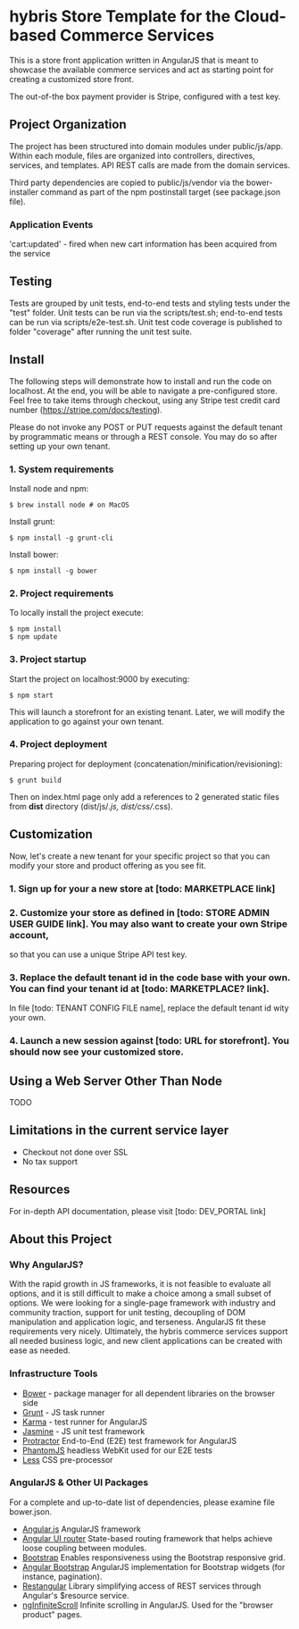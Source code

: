 # hybris Store Template for the Cloud-based Commerce Services

This is a store front application written in AngularJS that is meant to showcase the available commerce services and
act as starting point for creating a customized store front.

The out-of-the box payment provider is Stripe, configured with a test key.


## Project Organization

The project has been structured into domain modules under public/js/app.  Within each module, files are organized into
 controllers, directives, services, and templates.  API REST calls are made from the domain services.

Third party dependencies are copied to public/js/vendor via the bower-installer command as part of the npm postinstall target
(see package.json file).

### Application Events

'cart:updated' - fired when new cart information has been acquired from the service

## Testing

Tests are grouped by unit tests, end-to-end tests and styling tests under the "test" folder.  Unit tests can be run via
the scripts/test.sh; end-to-end tests can be run via scripts/e2e-test.sh.  Unit test code coverage is published to folder "coverage"
after running the unit test suite.


## Install

The following steps will demonstrate how to install and run the code on localhost.  At the end, you will be able to navigate
a pre-configured store.  Feel free to take items through checkout, using any Stripe test credit card number (https://stripe.com/docs/testing).

Please do not invoke any POST or PUT requests against the default tenant by programmatic means or through a REST console.
You may do so after setting up your own tenant.

###  1. System requirements

Install node and npm:

	$ brew install node	# on MacOS

Install grunt:

	$ npm install -g grunt-cli

Install bower:

	$ npm install -g bower


### 2. Project requirements

To locally install the project execute:

	$ npm install
	$ npm update 


### 3. Project startup

Start the project on localhost:9000 by executing:

	$ npm start

This will launch a storefront for an existing tenant.  Later, we will modify the application to go against your own tenant.

### 4. Project deployment

Preparing project for deployment (concatenation/minification/revisioning):

	$ grunt build

Then on index.html page only add a references to 2 generated static files from **dist** directory (dist/js/*.js, dist/css/*.css).

## Customization

Now, let's create a new tenant for your specific project so that you can modify your store and product offering as you see fit.

### 1.  Sign up for your a new store at [todo: MARKETPLACE link]

### 2.  Customize your store as defined in [todo: STORE ADMIN USER GUIDE link].  You may also want to create your own Stripe account,
so that you can use a unique Stripe API test key.

### 3.  Replace the default tenant id in the code base with your own.  You can find your tenant id at [todo: MARKETPLACE? link].
In file [todo: TENANT CONFIG FILE name], replace the default tenant id wity your own.

### 4.  Launch a new session against [todo: URL for storefront].  You should now see your customized store.

## Using a Web Server Other Than Node
TODO

## Limitations in the current service layer

- Checkout not done over SSL
- No tax support


## Resources

For in-depth API documentation, please visit [todo: DEV_PORTAL link]

## About this Project

### Why AngularJS?

With the rapid growth in JS frameworks, it is not feasible to evaluate all options, and it is still difficult to make a choice
among a small subset of options.
We were looking for a single-page framework with industry and community traction, support for unit testing,
decoupling of DOM manipulation and application logic, and terseness.  AngularJS fit these requirements very nicely.
Ultimately, the hybris commerce services support all needed business logic, and new client applications can be created with ease as needed.


### Infrastructure Tools

- [Bower](http://bower.io/) - package manager for all dependent libraries on the browser side
- [Grunt](http://gruntjs.com/) - JS task runner
- [Karma](http://karma-runner.github.io/) - test runner for AngularJS
- [Jasmine](http://jasmine.github.io/) - JS unit test framework
- [Protractor](https://github.com/angular/protractor) End-to-End (E2E) test framework for AngularJS
- [PhantomJS](http://phantomjs.org/) headless WebKit used for our E2E tests
- [Less](http://lesscss.org/) CSS pre-processor


### AngularJS & Other UI Packages
For a complete and up-to-date list of dependencies, please examine file bower.json.
- [Angular.js](http://angularjs.org/) AngularJS framework
- [Angular UI router](https://github.com/angular-ui/ui-router) State-based routing framework that helps achieve loose coupling
between modules.
- [Bootstrap](http://getbootstrap.com/) Enables responsiveness using the Bootstrap responsive grid.
- [Angular Bootstrap](http://angular-ui.github.io/bootstrap/) AngularJS implementation for Bootstrap widgets (for instance, pagination).
- [Restangular](https://github.com/mgonto/restangular) Library simplifying access of REST services through Angular's $resource service.
- [ngInfiniteScroll](http://binarymuse.github.io/ngInfiniteScroll/) Infinite scrolling in AngularJS. Used for the "browser product" pages.












